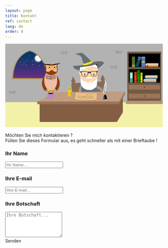 ```yaml
---
layout: page
title: Kontakt
ref: contact
lang: de
order: 8
---
```


<div class="wrapper">
    
<img class="mon_histoire" src="img/Contact.jpg"/>

<p class="text_center">
    
Möchten Sie mich kontaktieren ?<br>
Füllen Sie dieses Formular aus, es geht schneller als mit einer Brieftaube !

</p>

<form>
    <label><h3 class="text_center">Ihr Name</h3></label>
    <input type="text" id="name" name="name" placeholder="Ihr Name...">

<label><h3 class="text_center">Ihre E-mail</h3></label>
<input type="email" id="email" name="email" placeholder="Ihre E-mail...">


<label><h3 class="text_center">Ihre Botschaft</h3></label>
<textarea rows="5" id="message" name="message" placeholder="Ihre Botschaft..."></textarea>

    
  <div class="container">
    <div class="button_contact" onclick="sendMail()">Senden</div>
</div>
</form>



</div> 





<script src="javascript/javascript.js"></script>

